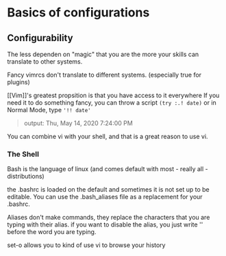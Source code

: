 # Basics of configurations #

## Configurability
The less dependen on "magic" that you are the more your skills can translate to other systems.

Fancy vimrcs don't translate to different systems. (especially true for plugins)

[[Vim]]'s greatest propsition is that you have access to it everywhere
If you need it to do something fancy, you can throw a script
```(try :.! date)```
or in Normal Mode, type ```'!! date'```

>output:
>Thu, May 14, 2020  7:24:00 PM

You can combine vi with your shell, and that is a great reason to use vi. 

### The Shell
Bash is the language of linux (and comes default with most - really all - distributions)

the .bashrc is loaded on the default and sometimes it is not set up to be editable. You can use the .bash_aliases file as a replacement for your .bashrc.

Aliases don't make commands, they replace the characters that you are typing with their alias.
if you want to disable the alias, you just write '\' before the word you are typing.

set-o allows you to kind of use vi to browse your history

